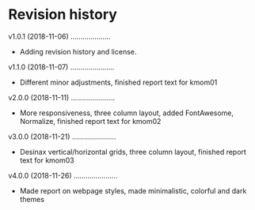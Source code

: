 Revision history
================
v1.0.1 (2018-11-06)
....................
* Adding revision history and license.

v1.1.0 (2018-11-07)
......................
* Different minor adjustments, finished report text for kmom01

v2.0.0 (2018-11-11)
......................
* More responsiveness, three column layout, added FontAwesome, Normalize, finished report text for kmom02

v3.0.0 (2018-11-21)
......................
* Desinax vertical/horizontal grids, three column layout, finished report text for kmom03

v4.0.0 (2018-11-26)
......................
* Made report on webpage styles, made minimalistic, colorful and dark themes
